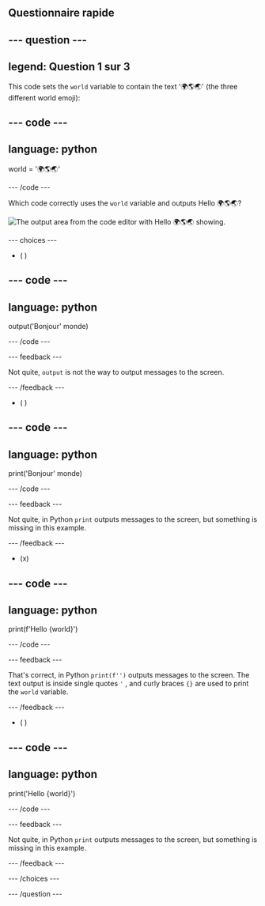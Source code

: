 ## Questionnaire rapide

## --- question ---

## legend: Question 1 sur 3

This code sets the `world` variable to contain the text '🌍🌎🌏' (the three different world emoji):

## --- code ---

## language: python

world = '🌍🌎🌏'

\--- /code ---

Which code correctly uses the `world` variable and outputs Hello 🌍🌎🌏?

![The output area from the code editor with Hello 🌍🌎🌏 showing.](images/quiz1.png)

\--- choices ---

- ( )

## --- code ---

## language: python

output('Bonjour' monde)

\--- /code ---

\--- feedback ---

Not quite, `output` is not the way to output messages to the screen.

\--- /feedback ---

- ( )

## --- code ---

## language: python

print('Bonjour' monde)

\--- /code ---

\--- feedback ---

Not quite, in Python `print` outputs messages to the screen, but something is missing in this example.

\--- /feedback ---

- (x)

## --- code ---

## language: python

print(f'Hello {world}')

\--- /code ---

\--- feedback ---

That's correct, in Python `print(f'')` outputs messages to the screen. The text output is inside single quotes `'` , and curly braces `{}` are used to print the `world` variable.

\--- /feedback ---

- ( )

## --- code ---

## language: python

print('Hello {world}')

\--- /code ---

\--- feedback ---

Not quite, in Python `print` outputs messages to the screen, but something is missing in this example.

\--- /feedback ---

\--- /choices ---

\--- /question ---

